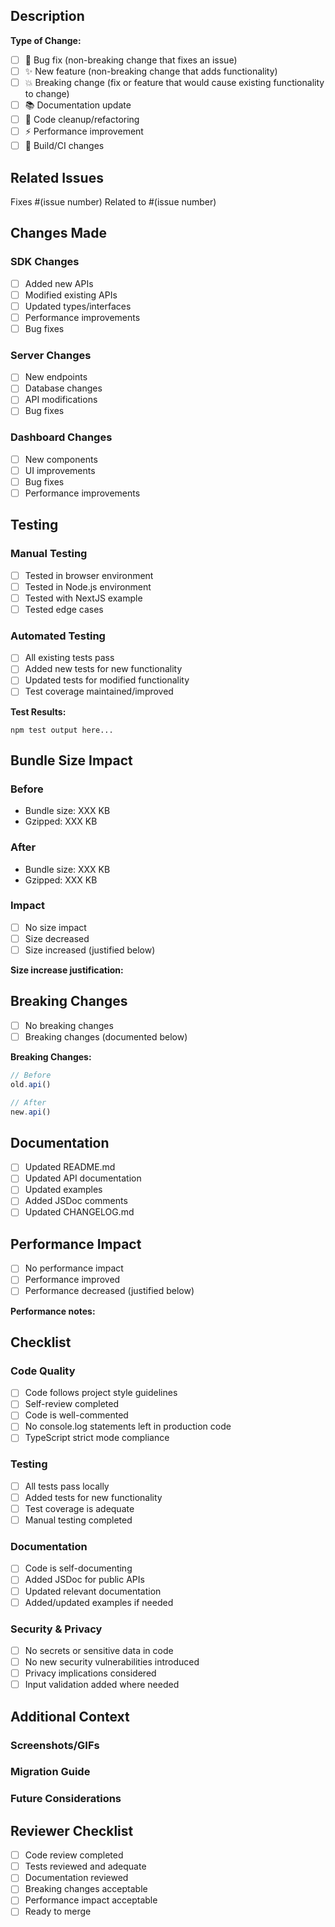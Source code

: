 ## Description

<!-- Provide a brief description of what this PR does -->

**Type of Change:**
- [ ] 🐛 Bug fix (non-breaking change that fixes an issue)
- [ ] ✨ New feature (non-breaking change that adds functionality)
- [ ] 💥 Breaking change (fix or feature that would cause existing functionality to change)
- [ ] 📚 Documentation update
- [ ] 🧹 Code cleanup/refactoring
- [ ] ⚡ Performance improvement
- [ ] 🔧 Build/CI changes

## Related Issues

<!-- Link to related issues -->
Fixes #(issue number)
Related to #(issue number)

## Changes Made

<!-- Describe the changes in detail -->

### SDK Changes
- [ ] Added new APIs
- [ ] Modified existing APIs  
- [ ] Updated types/interfaces
- [ ] Performance improvements
- [ ] Bug fixes

### Server Changes
- [ ] New endpoints
- [ ] Database changes
- [ ] API modifications
- [ ] Bug fixes

### Dashboard Changes
- [ ] New components
- [ ] UI improvements
- [ ] Bug fixes
- [ ] Performance improvements

## Testing

<!-- Describe how you tested your changes -->

### Manual Testing
- [ ] Tested in browser environment
- [ ] Tested in Node.js environment
- [ ] Tested with NextJS example
- [ ] Tested edge cases

### Automated Testing
- [ ] All existing tests pass
- [ ] Added new tests for new functionality
- [ ] Updated tests for modified functionality
- [ ] Test coverage maintained/improved

**Test Results:**
```
npm test output here...
```

## Bundle Size Impact

<!-- For SDK changes, include bundle size impact -->

### Before
- Bundle size: XXX KB
- Gzipped: XXX KB

### After  
- Bundle size: XXX KB
- Gzipped: XXX KB

### Impact
- [ ] No size impact
- [ ] Size decreased
- [ ] Size increased (justified below)

**Size increase justification:**
<!-- If bundle size increased, explain why it's necessary -->

## Breaking Changes

<!-- List any breaking changes -->

- [ ] No breaking changes
- [ ] Breaking changes (documented below)

**Breaking Changes:**
<!-- Describe what breaks and how users should migrate -->

```typescript
// Before
old.api()

// After  
new.api()
```

## Documentation

- [ ] Updated README.md
- [ ] Updated API documentation
- [ ] Updated examples
- [ ] Added JSDoc comments
- [ ] Updated CHANGELOG.md

## Performance Impact

<!-- Describe any performance implications -->

- [ ] No performance impact
- [ ] Performance improved
- [ ] Performance decreased (justified below)

**Performance notes:**
<!-- Describe performance changes -->

## Checklist

<!-- Check all that apply -->

### Code Quality
- [ ] Code follows project style guidelines
- [ ] Self-review completed
- [ ] Code is well-commented
- [ ] No console.log statements left in production code
- [ ] TypeScript strict mode compliance

### Testing
- [ ] All tests pass locally
- [ ] Added tests for new functionality
- [ ] Test coverage is adequate
- [ ] Manual testing completed

### Documentation
- [ ] Code is self-documenting
- [ ] Added JSDoc for public APIs
- [ ] Updated relevant documentation
- [ ] Added/updated examples if needed

### Security & Privacy
- [ ] No secrets or sensitive data in code
- [ ] No new security vulnerabilities introduced
- [ ] Privacy implications considered
- [ ] Input validation added where needed

## Additional Context

<!-- Any additional information that reviewers should know -->

### Screenshots/GIFs
<!-- If UI changes, include screenshots -->

### Migration Guide
<!-- If breaking changes, provide migration guidance -->

### Future Considerations
<!-- Any follow-up work or considerations -->

## Reviewer Checklist

<!-- For reviewers - not filled by PR author -->

- [ ] Code review completed
- [ ] Tests reviewed and adequate
- [ ] Documentation reviewed
- [ ] Breaking changes acceptable
- [ ] Performance impact acceptable
- [ ] Ready to merge 